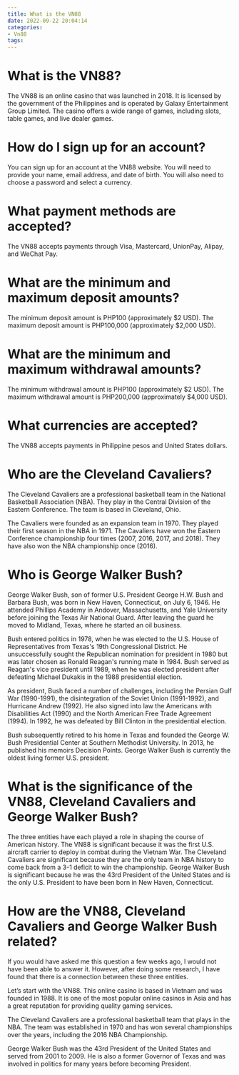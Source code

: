 ```yaml
---
title: What is the VN88 
date: 2022-09-22 20:04:14
categories:
- Vn88
tags:
---
```



#  What is the VN88? 

The VN88 is an online casino that was launched in 2018. It is licensed by the government of the Philippines and is operated by Galaxy Entertainment Group Limited. The casino offers a wide range of games, including slots, table games, and live dealer games.

# How do I sign up for an account? 

You can sign up for an account at the VN88 website. You will need to provide your name, email address, and date of birth. You will also need to choose a password and select a currency.

# What payment methods are accepted? 

The VN88 accepts payments through Visa, Mastercard, UnionPay, Alipay, and WeChat Pay.

# What are the minimum and maximum deposit amounts? 

The minimum deposit amount is PHP100 (approximately $2 USD). The maximum deposit amount is PHP100,000 (approximately $2,000 USD).

# What are the minimum and maximum withdrawal amounts? 

The minimum withdrawal amount is PHP100 (approximately $2 USD). The maximum withdrawal amount is PHP200,000 (approximately $4,000 USD).

# What currencies are accepted? 

The VN88 accepts payments in Philippine pesos and United States dollars.

#  Who are the Cleveland Cavaliers? 

The Cleveland Cavaliers are a professional basketball team in the National Basketball Association (NBA). They play in the Central Division of the Eastern Conference. The team is based in Cleveland, Ohio.

The Cavaliers were founded as an expansion team in 1970. They played their first season in the NBA in 1971. The Cavaliers have won the Eastern Conference championship four times (2007, 2016, 2017, and 2018). They have also won the NBA championship once (2016).

#  Who is George Walker Bush? 

George Walker Bush, son of former U.S. President George H.W. Bush and Barbara Bush, was born in New Haven, Connecticut, on July 6, 1946. He attended Phillips Academy in Andover, Massachusetts, and Yale University before joining the Texas Air National Guard. After leaving the guard he moved to Midland, Texas, where he started an oil business.

Bush entered politics in 1978, when he was elected to the U.S. House of Representatives from Texas's 19th Congressional District. He unsuccessfully sought the Republican nomination for president in 1980 but was later chosen as Ronald Reagan's running mate in 1984. Bush served as Reagan's vice president until 1989, when he was elected president after defeating Michael Dukakis in the 1988 presidential election.

As president, Bush faced a number of challenges, including the Persian Gulf War (1990-1991), the disintegration of the Soviet Union (1991-1992), and Hurricane Andrew (1992). He also signed into law the Americans with Disabilities Act (1990) and the North American Free Trade Agreement (1994). In 1992, he was defeated by Bill Clinton in the presidential election.

Bush subsequently retired to his home in Texas and founded the George W. Bush Presidential Center at Southern Methodist University. In 2013, he published his memoirs Decision Points. George Walker Bush is currently the oldest living former U.S. president.

#  What is the significance of the VN88, Cleveland Cavaliers and George Walker Bush? 

The three entities have each played a role in shaping the course of American history. The VN88 is significant because it was the first U.S. aircraft carrier to deploy in combat during the Vietnam War. The Cleveland Cavaliers are significant because they are the only team in NBA history to come back from a 3-1 deficit to win the championship. George Walker Bush is significant because he was the 43rd President of the United States and is the only U.S. President to have been born in New Haven, Connecticut.

#  How are the VN88, Cleveland Cavaliers and George Walker Bush related?

If you would have asked me this question a few weeks ago, I would not have been able to answer it. However, after doing some research, I have found that there is a connection between these three entities.

Let’s start with the VN88. This online casino is based in Vietnam and was founded in 1988. It is one of the most popular online casinos in Asia and has a great reputation for providing quality gaming services.

The Cleveland Cavaliers are a professional basketball team that plays in the NBA. The team was established in 1970 and has won several championships over the years, including the 2016 NBA Championship.

George Walker Bush was the 43rd President of the United States and served from 2001 to 2009. He is also a former Governor of Texas and was involved in politics for many years before becoming President.